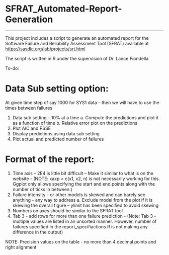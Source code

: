 # SFRAT_Automated-Report-Generation
----------------------------------------------

This project includes a script to generate an automated report for the Software Failure and Reliability Assessment Tool (SFRAT) available at https://sasdlc.org/lab/projects/srt.html 

The script is written in R under the supervision of Dr. Lance Fiondella

To-do:

# Data Sub setting option:
At given time step of say 1000 for SYS1 data – then we will have to use the times between failures
1)	Data sub setting – 10% at a time
  a.	Compute the predictions and plot it as a function of time
  b.	Relative error plot on the predictions
2)	Plot AIC and PSSE
3)	Display predictions using data sub setting
4)	Plot actual and predicted number of failures

# Format of the report: 
1)	Time axis – 2E4 is little bit difficult – Make it similar to what is on the website - (NOTE: xaxp = c(x1, x2, n) is not necessarily working for this. Ggplot only allows specifying the start and end points along with the number of ticks in between.)
2)	Failure intensity - or other models is skewed and can barely see anything - any way to address 
  a.	Exclude model from the plot if it is skewing the overall figure – ylimit has been specified to avoid skewing
3)	Numbers on axes should be similar to the SFRAT tool
4)	Tab 3 - add rows for more than one failure prediction - (Note: Tab 3 - multiple values are listed in an unsorted manner. However, number of failures specified in the report_specifiactions.R is not making any difference in the output)

NOTE: Precision values on the table -  no more than 4 decimal points and right alignment
